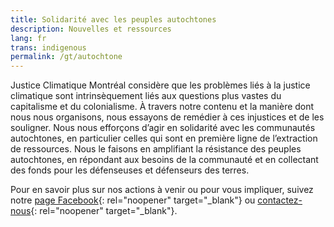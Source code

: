 ```yaml
---
title: Solidarité avec les peuples autochtones
description: Nouvelles et ressources
lang: fr
trans: indigenous
permalink: /gt/autochtone
---
```

Justice Climatique Montréal considère que les problèmes liés à la justice climatique sont intrinsèquement liés aux questions plus vastes du capitalisme et du colonialisme. À travers notre contenu et la manière dont nous nous organisons, nous essayons de remédier à ces injustices et de les souligner. Nous nous efforçons d’agir en solidarité avec les communautés autochtones, en particulier celles qui sont en première ligne de l’extraction de ressources. Nous le faisons en amplifiant la résistance des peuples autochtones, en répondant aux besoins de la communauté et en collectant des fonds pour les défenseuses et défenseurs des terres.

Pour en savoir plus sur nos actions à venir ou pour vous impliquer, suivez notre [page Facebook](https://www.facebook.com/ClimateJusticeMontreal){: rel="noopener" target="_blank"} ou [contactez-nous](mailto:justiceclimatiquemtl@gmail.com){: rel="noopener" target="_blank"}.
